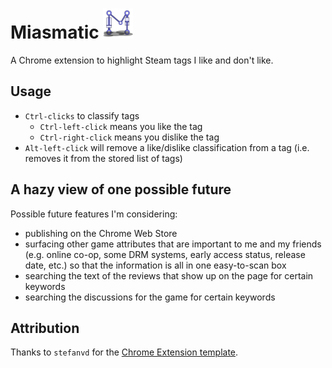 # Miasmatic <img src="https://github.com/adeilt/miasmatic/blob/master/src/icons/48.png?raw=true">

A Chrome extension to highlight Steam tags I like and don't like.

## Usage

- `Ctrl-clicks` to classify tags
  - `Ctrl-left-click` means you like the tag
  - `Ctrl-right-click` means you dislike the tag
- `Alt-left-click` will remove a like/dislike classification from a tag
  (i.e. removes it from the stored list of tags)

## A hazy view of one possible future

Possible future features I'm considering:

- publishing on the Chrome Web Store
- surfacing other game attributes that are important to me and my friends (e.g.
  online co-op, some DRM systems, early access status, release date, etc.) so
  that the information is all in one easy-to-scan box
- searching the text of the reviews that show up on the page for certain keywords
- searching the discussions for the game for certain keywords

## Attribution

Thanks to `stefanvd` for the [Chrome Extension template](https://github.com/stefanvd/browser-extension-starter-template).
